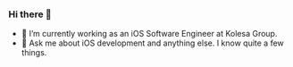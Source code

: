 ### Hi there 👋

- 🔭 I’m currently working as an iOS Software Engineer at Kolesa Group.
- 💬 Ask me about iOS development and anything else. I know quite a few things.

<!--
**sagdatamir/sagdatamir** is a ✨ _special_ ✨ repository because its `README.md` (this file) appears on your GitHub profile.

Here are some ideas to get you started:

- 🔭 I’m currently working on ...
- 🌱 I’m currently learning ...
- 👯 I’m looking to collaborate on ...
- 🤔 I’m looking for help with ...
- 💬 Ask me about ...
- 📫 How to reach me: ...
- 😄 Pronouns: ...
- ⚡ Fun fact: ...
-->
